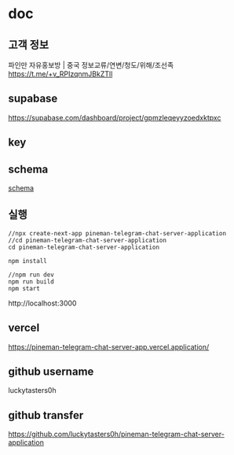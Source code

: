 # doc

## 고객 정보

파인만 자유홍보방 | 중국 정보교류/연변/청도/위해/조선족  
https://t.me/+v_RPIzqnmJBkZTll

## supabase

https://supabase.com/dashboard/project/gpmzleqeyyzoedxktpxc

## key

## schema

[schema](schema)

## 실행

```
//npx create-next-app pineman-telegram-chat-server-application
//cd pineman-telegram-chat-server-application
cd pineman-telegram-chat-server-application
```

```
npm install
```

```
//npm run dev
npm run build
npm start
```

http://localhost:3000

## vercel

https://pineman-telegram-chat-server-app.vercel.application/

## github username

luckytasters0h

## github transfer

https://github.com/luckytasters0h/pineman-telegram-chat-server-application
